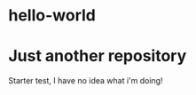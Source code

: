 # hello-world
Just another repository
=======================
Starter test, I have no idea what i'm doing!
